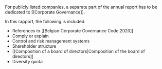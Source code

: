 For publicly listed companies, a separate part of the annual report has to be dedicated to [[Corporate Governance]]. 

In this rapport, the following is included:
- References to [[Belgian Corporate Governance Code 2020]]
- Comply or explain
- Control and risk management systems
- Shareholder structure
- [[Composition of a board of directors|Composition of the board of directors]]
- Diversity quota